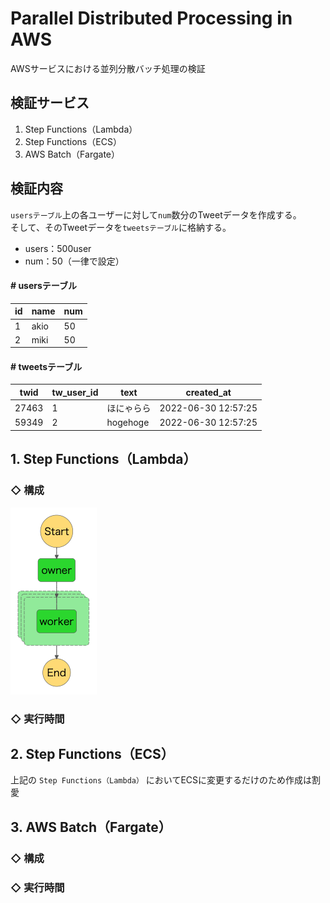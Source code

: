 # Parallel Distributed Processing in AWS
AWSサービスにおける並列分散バッチ処理の検証

## 検証サービス
1. Step Functions（Lambda）
2. Step Functions（ECS）
3. AWS Batch（Fargate）

## 検証内容
`usersテーブル`上の各ユーザーに対して`num`数分のTweetデータを作成する。<br>
そして、そのTweetデータを`tweetsテーブル`に格納する。<br>
* users：500user
* num：50（一律で設定）

#### # usersテーブル
|  id  |  name  |  num  |
| ---- | ---- | ---- |
|  1  |  akio  |  50  |
|  2  |  miki  |  50  |

#### # tweetsテーブル
|  twid  |  tw_user_id  | text |  created_at  |
| ---- | ---- | ---- | ---- |
|  27463  |  1  |  ほにゃらら  |  2022-06-30 12:57:25  |
|  59349  |  2  |  hogehoge  |  2022-06-30 12:57:25  |

## 1. Step Functions（Lambda）
### ◇ 構成
![stepfunctions_graph](StepFunctions-Lambda/stepfunctions_graph.png)

### ◇ 実行時間

## 2. Step Functions（ECS）
上記の `Step Functions（Lambda）` においてECSに変更するだけのため作成は割愛

## 3. AWS Batch（Fargate）
### ◇ 構成

### ◇ 実行時間
